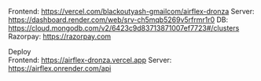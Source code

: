 Frontend: https://vercel.com/blackoutyash-gmailcom/airflex-dronza 
Server: https://dashboard.render.com/web/srv-ch5mqb5269v5rfrmr1r0
DB: https://cloud.mongodb.com/v2/6423c9d83713871007ef7723#/clusters
Razorpay: https://razorpay.com
  
Deploy  
Frontend: https://airflex-dronza.vercel.app
Server: https://airflex.onrender.com/api
